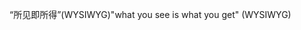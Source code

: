 <span data-ttu-id="072dd-101">“所见即所得”(WYSIWYG)</span><span class="sxs-lookup"><span data-stu-id="072dd-101">"what you see is what you get" (WYSIWYG)</span></span>